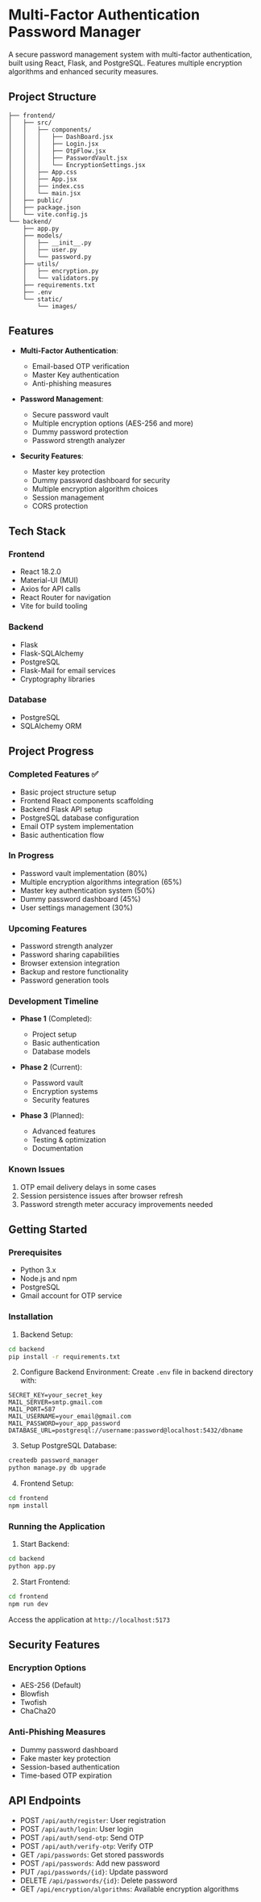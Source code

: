 # Multi-Factor Authentication Password Manager

A secure password management system with multi-factor authentication, built using React, Flask, and PostgreSQL. Features multiple encryption algorithms and enhanced security measures.

## Project Structure

```
├── frontend/
│   ├── src/
│   │   ├── components/
│   │   │   ├── DashBoard.jsx
│   │   │   ├── Login.jsx
│   │   │   ├── OtpFlow.jsx
│   │   │   ├── PasswordVault.jsx
│   │   │   └── EncryptionSettings.jsx
│   │   ├── App.css
│   │   ├── App.jsx
│   │   ├── index.css
│   │   └── main.jsx
│   ├── public/
│   ├── package.json
│   └── vite.config.js
└── backend/
    ├── app.py
    ├── models/
    │   ├── __init__.py
    │   ├── user.py
    │   └── password.py
    ├── utils/
    │   ├── encryption.py
    │   └── validators.py
    ├── requirements.txt
    ├── .env
    └── static/
        └── images/
```

## Features

- **Multi-Factor Authentication**: 
  - Email-based OTP verification
  - Master Key authentication
  - Anti-phishing measures

- **Password Management**:
  - Secure password vault
  - Multiple encryption options (AES-256 and more)
  - Dummy password protection
  - Password strength analyzer

- **Security Features**:
  - Master key protection
  - Dummy password dashboard for security
  - Multiple encryption algorithm choices
  - Session management
  - CORS protection

## Tech Stack

### Frontend
- React 18.2.0
- Material-UI (MUI)
- Axios for API calls
- React Router for navigation
- Vite for build tooling

### Backend
- Flask
- Flask-SQLAlchemy
- PostgreSQL
- Flask-Mail for email services
- Cryptography libraries

### Database
- PostgreSQL
- SQLAlchemy ORM

## Project Progress

### Completed Features ✅
- Basic project structure setup
- Frontend React components scaffolding
- Backend Flask API setup
- PostgreSQL database configuration
- Email OTP system implementation
- Basic authentication flow

### In Progress 
- Password vault implementation (80%)
- Multiple encryption algorithms integration (65%)
- Master key authentication system (50%)
- Dummy password dashboard (45%)
- User settings management (30%)

### Upcoming Features 
- Password strength analyzer
- Password sharing capabilities
- Browser extension integration
- Backup and restore functionality
- Password generation tools

### Development Timeline
- **Phase 1** (Completed):
  - Project setup
  - Basic authentication
  - Database models
  
- **Phase 2** (Current):
  - Password vault
  - Encryption systems
  - Security features
  
- **Phase 3** (Planned):
  - Advanced features
  - Testing & optimization
  - Documentation

### Known Issues 
1. OTP email delivery delays in some cases
2. Session persistence issues after browser refresh
3. Password strength meter accuracy improvements needed

## Getting Started

### Prerequisites
- Python 3.x
- Node.js and npm
- PostgreSQL
- Gmail account for OTP service

### Installation

1. Backend Setup:
```bash
cd backend
pip install -r requirements.txt
```

2. Configure Backend Environment:
Create `.env` file in backend directory with:
```
SECRET_KEY=your_secret_key
MAIL_SERVER=smtp.gmail.com
MAIL_PORT=587
MAIL_USERNAME=your_email@gmail.com
MAIL_PASSWORD=your_app_password
DATABASE_URL=postgresql://username:password@localhost:5432/dbname
```

3. Setup PostgreSQL Database:
```bash
createdb password_manager
python manage.py db upgrade
```

4. Frontend Setup:
```bash
cd frontend
npm install
```

### Running the Application

1. Start Backend:
```bash
cd backend
python app.py
```

2. Start Frontend:
```bash
cd frontend
npm run dev
```

Access the application at `http://localhost:5173`

## Security Features

### Encryption Options
- AES-256 (Default)
- Blowfish
- Twofish
- ChaCha20

### Anti-Phishing Measures
- Dummy password dashboard
- Fake master key protection
- Session-based authentication
- Time-based OTP expiration

## API Endpoints

- POST `/api/auth/register`: User registration
- POST `/api/auth/login`: User login
- POST `/api/auth/send-otp`: Send OTP
- POST `/api/auth/verify-otp`: Verify OTP
- GET `/api/passwords`: Get stored passwords
- POST `/api/passwords`: Add new password
- PUT `/api/passwords/{id}`: Update password
- DELETE `/api/passwords/{id}`: Delete password
- GET `/api/encryption/algorithms`: Available encryption algorithms